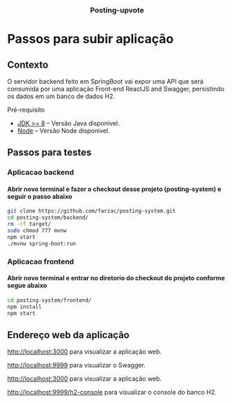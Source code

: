 
<br/>
<p align="center">
  <h3 align="center">Posting-upvote</h3>
</p>


# Passos para subir aplicação


## Contexto
O servidor backend feito em SpringBoot vai expor uma API que será consumida por uma aplicação Front-end ReactJS and Swagger, persistindo os dados em um banco de dados H2.

Pré-requisito



- [JDK >= 8](https://www.oracle.com/br/java/technologies/javase-downloads.html) – Versão Java disponivel.
- [Node](https://nodejs.org/pt-br/download/) – Versão Node disponivel.


## Passos para testes


### Aplicacao backend

#### Abrir novo terminal e fazer o checkout desse projeto (posting-system) e seguir o passo abaixo



```sh
git clone https://github.com/farzac/posting-system.git
cd posting-system/backend/
rm -rf target/
sudo chmod 777 mvnw
npm start
./mvnw spring-boot:run
```





### Aplicacao frontend


#### Abrir novo terminal e entrar no diretorio do checkout do projeto conforme segue abaixo

```sh
cd posting-system/frontend/
npm install
npm start
```





## Endereço web da aplicação

[http://localhost:3000](http://localhost:3000) para visualizar a aplicação web.<br>
 
[http://localhost:9999](http://localhost:9999) para visualizar o Swagger.<br>


[http://localhost:3000](http://localhost:3000) para visualizar a aplicação web.<br>


[http://localhost:9999/h2-console](http://localhost:9999/h2-console) para visualizar o console do banco H2.<br>


